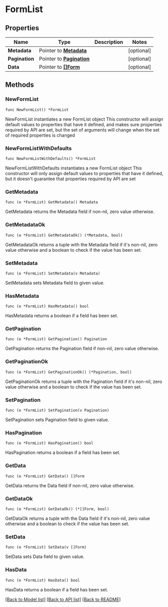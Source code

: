 # FormList

## Properties

Name | Type | Description | Notes
------------ | ------------- | ------------- | -------------
**Metadata** | Pointer to [**Metadata**](Metadata.md) |  | [optional] 
**Pagination** | Pointer to [**Pagination**](Pagination.md) |  | [optional] 
**Data** | Pointer to [**[]Form**](Form.md) |  | [optional] 

## Methods

### NewFormList

`func NewFormList() *FormList`

NewFormList instantiates a new FormList object
This constructor will assign default values to properties that have it defined,
and makes sure properties required by API are set, but the set of arguments
will change when the set of required properties is changed

### NewFormListWithDefaults

`func NewFormListWithDefaults() *FormList`

NewFormListWithDefaults instantiates a new FormList object
This constructor will only assign default values to properties that have it defined,
but it doesn't guarantee that properties required by API are set

### GetMetadata

`func (o *FormList) GetMetadata() Metadata`

GetMetadata returns the Metadata field if non-nil, zero value otherwise.

### GetMetadataOk

`func (o *FormList) GetMetadataOk() (*Metadata, bool)`

GetMetadataOk returns a tuple with the Metadata field if it's non-nil, zero value otherwise
and a boolean to check if the value has been set.

### SetMetadata

`func (o *FormList) SetMetadata(v Metadata)`

SetMetadata sets Metadata field to given value.

### HasMetadata

`func (o *FormList) HasMetadata() bool`

HasMetadata returns a boolean if a field has been set.

### GetPagination

`func (o *FormList) GetPagination() Pagination`

GetPagination returns the Pagination field if non-nil, zero value otherwise.

### GetPaginationOk

`func (o *FormList) GetPaginationOk() (*Pagination, bool)`

GetPaginationOk returns a tuple with the Pagination field if it's non-nil, zero value otherwise
and a boolean to check if the value has been set.

### SetPagination

`func (o *FormList) SetPagination(v Pagination)`

SetPagination sets Pagination field to given value.

### HasPagination

`func (o *FormList) HasPagination() bool`

HasPagination returns a boolean if a field has been set.

### GetData

`func (o *FormList) GetData() []Form`

GetData returns the Data field if non-nil, zero value otherwise.

### GetDataOk

`func (o *FormList) GetDataOk() (*[]Form, bool)`

GetDataOk returns a tuple with the Data field if it's non-nil, zero value otherwise
and a boolean to check if the value has been set.

### SetData

`func (o *FormList) SetData(v []Form)`

SetData sets Data field to given value.

### HasData

`func (o *FormList) HasData() bool`

HasData returns a boolean if a field has been set.


[[Back to Model list]](../README.md#documentation-for-models) [[Back to API list]](../README.md#documentation-for-api-endpoints) [[Back to README]](../README.md)


